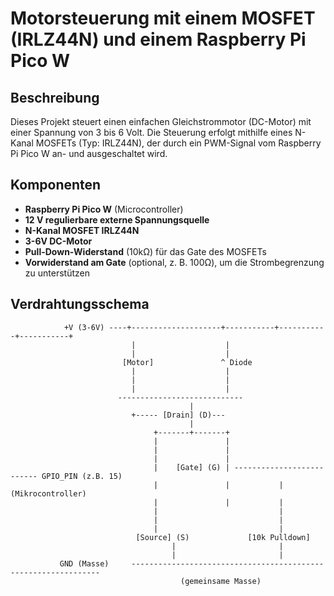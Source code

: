 # Motorsteuerung mit einem MOSFET (IRLZ44N) und einem Raspberry Pi Pico W

## Beschreibung
Dieses Projekt steuert einen einfachen Gleichstrommotor (DC-Motor) mit einer Spannung von 3 bis 6 Volt. Die Steuerung erfolgt mithilfe eines N-Kanal MOSFETs (Typ: IRLZ44N), der durch ein PWM-Signal vom Raspberry Pi Pico W an- und ausgeschaltet wird.

## Komponenten
- **Raspberry Pi Pico W** (Microcontroller)
- **12 V regulierbare externe Spannungsquelle**
- **N-Kanal MOSFET IRLZ44N**
- **3-6V DC-Motor**
- **Pull-Down-Widerstand** (10kΩ) für das Gate des MOSFETs 
- **Vorwiderstand am Gate** (optional, z. B. 100Ω), um die Strombegrenzung zu unterstützen

## Verdrahtungsschema
                +V (3-6V) ----+--------------------+-----------+-----------+-----------+
                               |                    |
                               |                    |
                             [Motor]               ^ Diode
                               |                    |
                               |                    |
                               |                    |
                            ----------------------------
                                            |
                               +----- [Drain] (D)---
                                            |
                                    +-------+-------+
                                    |               |
                                    |               |
                                    |               |
                                    |    [Gate] (G) | -------------------------- GPIO_PIN (z.B. 15)
                                    |               |           |                (Mikrocontroller)
                                    |               |           |  
                                    |                           |   
                                    |                           |               
                                    |                           |
                                [Source] (S)             [10k Pulldown]
                                        |                       |
                                        |                       |
               GND (Masse)     ---------------------------------------------------------------               
                                          (gemeinsame Masse)




